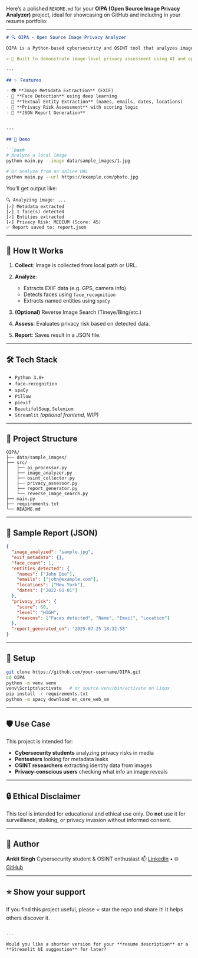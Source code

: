 Here’s a polished `README.md` for your **OIPA (Open Source Image Privacy Analyzer)** project, ideal for showcasing on GitHub and including in your resume portfolio:

---

````markdown
# 🔍 OIPA - Open Source Image Privacy Analyzer

OIPA is a Python-based cybersecurity and OSINT tool that analyzes images for privacy risks. It detects embedded metadata (EXIF), faces, and textual entities like names, emails, and dates. Based on the extracted information, it generates a detailed privacy risk report.

> 🎯 Built to demonstrate image-level privacy assessment using AI and open-source intelligence (OSINT) principles.

---

## ✨ Features

- 📷 **Image Metadata Extraction** (EXIF)
- 🧠 **Face Detection** using deep learning
- 📝 **Textual Entity Extraction** (names, emails, dates, locations)
- 🔐 **Privacy Risk Assessment** with scoring logic
- 📄 **JSON Report Generation**


---

## 🚀 Demo

```bash
# Analyze a local image
python main.py --image data/sample_images/1.jpg

# Or analyze from an online URL
python main.py --url https://example.com/photo.jpg
````

You’ll get output like:

```
🔍 Analyzing image: ...
[✓] Metadata extracted
[✓] 1 face(s) detected
[✓] Entities extracted
[✓] Privacy Risk: MEDIUM (Score: 45)
✅ Report saved to: report.json
```

---

## 🧠 How It Works

1. **Collect**: Image is collected from local path or URL.
2. **Analyze**:

   * Extracts EXIF data (e.g. GPS, camera info)
   * Detects faces using `face_recognition`
   * Extracts named entities using `spaCy`
3. **(Optional)** Reverse Image Search (Tineye/Bing/etc.)
4. **Assess**: Evaluates privacy risk based on detected data.
5. **Report**: Saves result in a JSON file.

---

## 🛠️ Tech Stack

* `Python 3.8+`
* `face-recognition`
* `spaCy`
* `Pillow`
* `piexif`
* `BeautifulSoup`, `Selenium`
* `Streamlit` *(optional frontend, WIP)*

---

## 📁 Project Structure

```
OIPA/
├── data/sample_images/
├── src/
│   ├── ai_processor.py
│   ├── image_analyzer.py
│   ├── osint_collector.py
│   ├── privacy_assessor.py
│   ├── report_generator.py
│   └── reverse_image_search.py
├── main.py
├── requirements.txt
└── README.md
```

---

## 📄 Sample Report (JSON)

```json
{
  "image_analyzed": "sample.jpg",
  "exif_metadata": {},
  "face_count": 1,
  "entities_detected": {
    "names": ["John Doe"],
    "emails": ["john@example.com"],
    "locations": ["New York"],
    "dates": ["2022-01-01"]
  },
  "privacy_risk": {
    "score": 60,
    "level": "HIGH",
    "reasons": ["Faces detected", "Name", "Email", "Location"]
  },
  "report_generated_on": "2025-07-25 18:32:58"
}
```

---

## 🧪 Setup

```bash
git clone https://github.com/your-username/OIPA.git
cd OIPA
python -m venv venv
venv\Scripts\activate   # or source venv/bin/activate on Linux
pip install -r requirements.txt
python -m spacy download en_core_web_sm
```

---

## 🛡️ Use Case

This project is intended for:

* **Cybersecurity students** analyzing privacy risks in media
* **Pentesters** looking for metadata leaks
* **OSINT researchers** extracting identity data from images
* **Privacy-conscious users** checking what info an image reveals

---

## 🔒 Ethical Disclaimer

This tool is intended for educational and ethical use only. Do **not** use it for surveillance, stalking, or privacy invasion without informed consent.

---

## 👤 Author

**Ankit Singh**
Cybersecurity student & OSINT enthusiast
📫 [LinkedIn](https://www.linkedin.com/in/ankit-singh-9b69a3251/) • 🌐 [GitHub](https://github.com/vigero7)

---

## ⭐ Show your support

If you find this project useful, please ⭐ star the repo and share it! It helps others discover it.

```

---

Would you like a shorter version for your **resume description** or a **Streamlit UI suggestion** for later?
```

